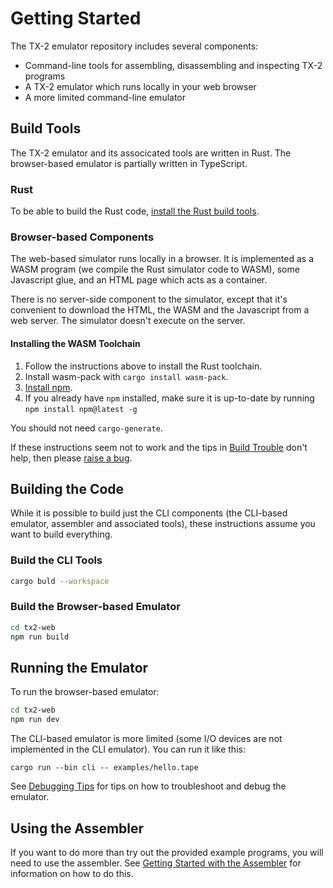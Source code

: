 # Getting Started

The TX-2 emulator repository includes several components:

- Command-line tools for assembling, disassembling and inspecting TX-2
  programs
- A TX-2 emulator which runs locally in your web browser
- A more limited command-line emulator

## Build Tools

The TX-2 emulator and its associcated tools are written in Rust.  The
browser-based emulator is partially written in TypeScript.

### Rust

To be able to build the Rust code, [install the Rust build
tools](https://doc.rust-lang.org/cargo/getting-started/installation.html).

### Browser-based Components

The web-based simulator runs locally in a browser.   It is implemented
as a WASM program (we compile the Rust simulator code to WASM), some
Javascript glue, and an HTML page which acts as a container.

There is no server-side component to the simulator, except that it's
convenient to download the HTML, the WASM and the Javascript from a
web server.  The simulator doesn't execute on the server.

#### Installing the WASM Toolchain

1. Follow the instructions above to install the Rust
   toolchain.
1. Install wasm-pack with `cargo install wasm-pack`.
1. [Install npm](https://docs.npmjs.com/getting-started).
1. If you already have `npm` installed, make sure it is up-to-date by
   running `npm install npm@latest -g`

You should not need `cargo-generate`.

If these instructions seem not to work and the tips in [Build
Trouble](build-trouble.md) don't help, then please [raise a
bug](https://github.com/TX-2/TX-2-simulator/issues/new/choose).


## Building the Code

While it is possible to build just the CLI components (the CLI-based
emulator, assembler and associated tools), these instructions assume
you want to build everything.

### Build the CLI Tools

```sh
cargo buld --workspace
```

### Build the Browser-based Emulator

```sh
cd tx2-web
npm run build
```

## Running the Emulator

To run the browser-based emulator:

```sh
cd tx2-web
npm run dev
```

The CLI-based emulator is more limited (some I/O devices are not
implemented in the CLI emulator).  You can run it like this:

```
cargo run --bin cli -- examples/hello.tape
```

See [Debugging Tips](debugging) for tips on how to troubleshoot and
debug the emulator.

## Using the Assembler

If you want to do more than try out the provided example programs, you
will need to use the assembler. See [Getting Started with the
Assembler](assembler/getting-started.md) for information on how to do
this.
